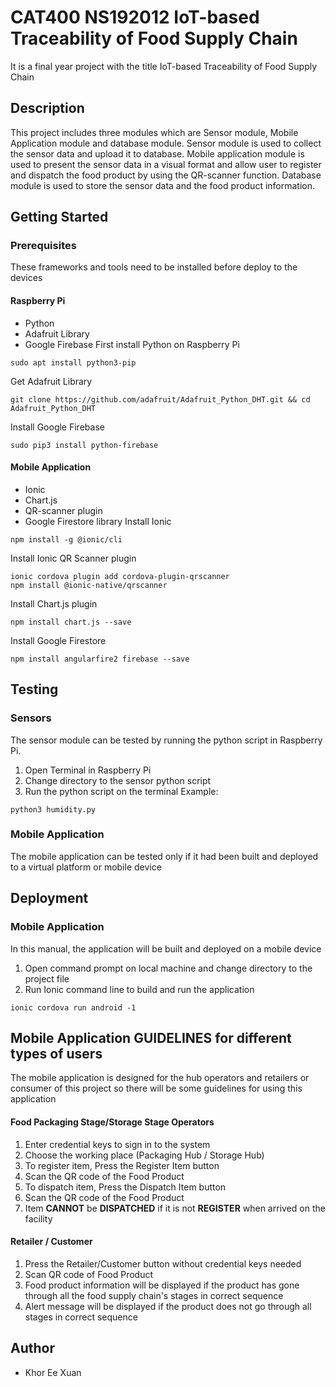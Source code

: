 # CAT400 NS192012 IoT-based Traceability of Food Supply Chain
It is a final year project with the title IoT-based Traceability of Food Supply Chain
## Description
This project includes three modules which are Sensor module, Mobile Application module and database module. 
Sensor module is used to collect the sensor data and upload it to database.
Mobile application module is used to present the sensor data in a visual format and allow user to register and dispatch the food product by using the QR-scanner function.
Database module is used to store the sensor data and the food product information.
## Getting Started
### Prerequisites
These frameworks and tools need to be installed before deploy to the devices
#### Raspberry Pi
- Python
- Adafruit Library
- Google Firebase
First install Python on Raspberry Pi
```
sudo apt install python3-pip
```
Get Adafruit Library
```
git clone https://github.com/adafruit/Adafruit_Python_DHT.git && cd Adafruit_Python_DHT
```
Install Google Firebase
```
sudo pip3 install python-firebase
```
#### Mobile Application
- Ionic
- Chart.js
- QR-scanner plugin
- Google Firestore library
Install Ionic
```
npm install -g @ionic/cli
```
Install Ionic QR Scanner plugin
```
ionic cordova plugin add cordova-plugin-qrscanner
npm install @ionic-native/qrscanner
```
Install Chart.js plugin
```
npm install chart.js --save
```
Install Google Firestore
```
npm install angularfire2 firebase --save
```
## Testing
### Sensors
The sensor module can be tested by running the python script in Raspberry Pi.
1. Open Terminal in Raspberry Pi
2. Change directory to the sensor python script
3. Run the python script on the terminal
Example:
```
python3 humidity.py
```
### Mobile Application
The mobile application can be tested only if it had been built and deployed to a virtual platform or mobile device
## Deployment
### Mobile Application
In this manual, the application will be built and deployed on a mobile device
1. Open command prompt on local machine and change directory to the project file
2. Run Ionic command line to build and run the application
```
ionic cordova run android -1
```
## Mobile Application GUIDELINES for different types of users
The mobile application is designed for the hub operators and retailers or consumer of this project so there will be some guidelines for using this application
#### Food Packaging Stage/Storage Stage Operators
1. Enter credential keys to sign in to the system
2. Choose the working place (Packaging Hub / Storage Hub)
3. To register item, Press the Register Item button
4. Scan the QR code of the Food Product
5. To dispatch item, Press the Dispatch Item button
6. Scan the QR code of the Food Product
7. Item **CANNOT** be **DISPATCHED** if it is not **REGISTER** when arrived on the facility
#### Retailer / Customer
1. Press the Retailer/Customer button without credential keys needed
2. Scan QR code of Food Product
3. Food product information will be displayed if the product has gone through all the food supply chain's stages in correct sequence
4. Alert message will be displayed if the product does not go through all stages in correct sequence
## Author
- Khor Ee Xuan
